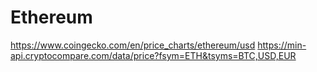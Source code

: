 # Ethereum

https://www.coingecko.com/en/price_charts/ethereum/usd
https://min-api.cryptocompare.com/data/price?fsym=ETH&tsyms=BTC,USD,EUR
